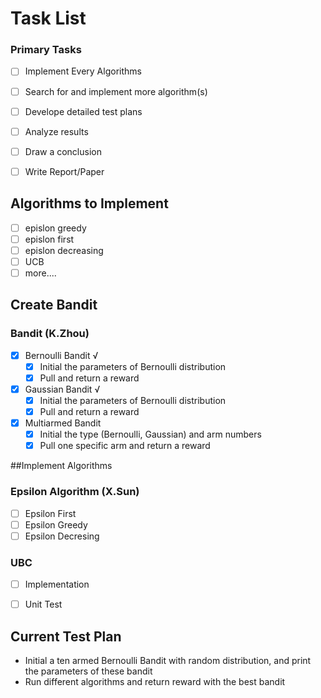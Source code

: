 # Task List

### Primary Tasks
- [ ] Implement Every Algorithms
- [ ] Search for and implement more algorithm(s)
- [ ] Develope detailed test plans
- [ ] Analyze results
- [ ] Draw a conclusion
- [ ] Write Report/Paper


## Algorithms to Implement
- [ ] epislon greedy
- [ ] epislon first
- [ ] epislon decreasing
- [ ] UCB
- [ ] more....

## Create Bandit

### Bandit (K.Zhou)
- [x] Bernoulli Bandit √
  - [x] Initial the parameters of Bernoulli distribution
  - [x] Pull and return a reward
- [x] Gaussian Bandit √
  - [x] Initial the parameters of Bernoulli distribution
  - [x] Pull and return a reward
- [x] Multiarmed Bandit
  - [x] Initial the type (Bernoulli, Gaussian) and arm numbers
  - [x] Pull one specific arm and return a reward

##Implement Algorithms

### Epsilon Algorithm (X.Sun)
- [ ] Epsilon First
- [ ] Epsilon Greedy
- [ ] Epsilon Decresing
### UBC
- [ ] Implementation
- [ ] Unit Test


## Current Test Plan
* Initial a ten armed Bernoulli Bandit with random distribution, and print the parameters of these bandit
* Run different algorithms and return reward with the best bandit



